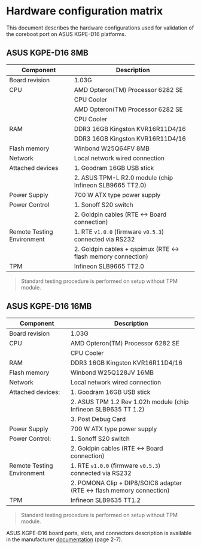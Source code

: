 # Hardware configuration matrix

This document describes the hardware configurations used for validation of the
coreboot port on ASUS KGPE-D16 platforms.

## ASUS KGPE-D16 8MB

| Component                  | Description                                                  |
|----------------------------|--------------------------------------------------------------|
| Board revision             | 1.03G                                                        |
| CPU                        | AMD Opteron(TM) Processor 6282 SE                            |
|                            | CPU Cooler                                                   |
|                            | AMD Opteron(TM) Processor 6282 SE                            |
|                            | CPU Cooler                                                   |
| RAM                        | DDR3 16GB Kingston KVR16R11D4/16                             |
|                            | DDR3 16GB Kingston KVR16R11D4/16                             |
| Flash memory               | Winbond W25Q64FV 8MB                                         |
| Network                    | Local network wired connection                               |
| Attached devices           | 1. Goodram 16GB USB stick                                    |
|                            | 2. ASUS TPM-L R2.0 module (chip Infineon SLB9665 TT2.0)      |
| Power Supply               | 700 W ATX type power supply                                  |
| Power Control              | 1. Sonoff S20 switch                                         |
|                            | 2. Goldpin cables (RTE <-> Board connection)                 |
| Remote Testing Environment | 1. RTE `v1.0.0` (firmware `v0.5.3`) connected via RS232      |
|                            | 2. Goldpin cables + qspimux (RTE <-> flash memory connection)|
| TPM                        | Infineon SLB9665 TT2.0                                       |

> Standard testing procedure is performed on setup without TPM module.

## ASUS KGPE-D16 16MB

| Component                  | Description                                                          |
|----------------------------|----------------------------------------------------------------------|
| Board revision             | 1.03G                                                                |
| CPU                        | AMD Opteron(TM) Processor 6282 SE                                    |
|                            | CPU Cooler                                                           |
| RAM                        | DDR3 16GB Kingston KVR16R11D4/16                                     |
| Flash memory               | Winbond W25Q128JV 16MB                                               |
| Network                    | Local network wired connection                                       |
| Attached devices:          | 1. Goodram 16GB USB stick                                            |
|                            | 2. ASUS TPM 1.2 Rev 1.02h module (chip Infineon SLB9635 TT 1.2)      |
|                            | 3. Post Debug Card                                                   |
| Power Supply               | 700 W ATX type power supply                                          |
| Power Control:             | 1. Sonoff S20 switch                                                 |
|                            | 2. Goldpin cables (RTE <-> Board connection)                         |
| Remote Testing Environment | 1. RTE `v1.0.0` (firmware `v0.5.3`) connected via RS232              |
|                            | 2. POMONA Clip + DIP8/SOIC8 adapter (RTE <-> flash memory connection)|
| TPM                        | Infineon SLB9635 TT1.2                                               |

> Standard testing procedure is performed on setup without TPM module.

ASUS KGPE-D16 board ports, slots, and connectors description is available in
the manufacturer
[documentation](https://dlcdnets.asus.com/pub/ASUS/mb/SocketG34(1944)/KGPE-D16/Menual_QVL/E8847_KGPE-D16.pdf)
(page 2-7).
